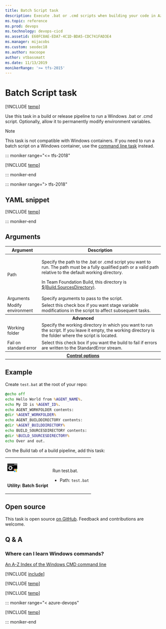 ```yaml
---
title: Batch Script task
description: Execute .bat or .cmd scripts when building your code in Azure Pipelines and Team Foundation Server (TFS)
ms.topic: reference
ms.prod: devops
ms.technology: devops-cicd
ms.assetid: E60FC8AE-EDA7-4C1D-BDA5-CDC741FAD3E4
ms.manager: mijacobs
ms.custom: seodec18
ms.author: macoope
author: vtbassmatt
ms.date: 11/13/2019
monikerRange: '>= tfs-2015'
---
```


# Batch Script task

[!INCLUDE [temp](../../_shared/version-tfs-2015-rtm.md)]

Use this task in a build or release pipeline to run a Windows .bat or .cmd script.
Optionally, allow it to permanently modify environment variables.

> [!NOTE]
> This task is not compatible with Windows containers.
> If you need to run a batch script on a Windows container, use the [command line task](command-line.md) instead.

::: moniker range="<= tfs-2018"

[!INCLUDE [temp](../../_shared/concept-rename-note.md)]

::: moniker-end

::: moniker range="> tfs-2018"

## YAML snippet

[!INCLUDE [temp](../_shared/yaml/BatchScriptV1.md)]

::: moniker-end

## Arguments

<table>
<thead>
<tr>
<th>Argument</th>
<th>Description</th>
</tr>
</thead>
<tr>
<td>Path</td>
<td><p>Specify the path to the .bat or .cmd script you want to run. The path must be a fully qualified path or a valid path relative to the default working directory.</p>
<p>
In Team Foundation Build, this directory is <a href="../../build/variables.md" data-raw-source="[$(Build.SourcesDirectory)](../../build/variables.md)">$(Build.SourcesDirectory)</a>.</p>
</td>
</tr>
<tr>
<td>Arguments</td>
<td>Specify arguments to pass to the script.</td>
</tr>
<tr>
<tr>
<td>Modify environment</td>
<td>Select this check box if you want stage variable modifications in the script to affect subsequent tasks.</td>
</tr>
<th style="text-align: center" colspan="2">Advanced</th>
</tr>
<tr>
<td>Working folder</td>
<td>Specify the working directory in which you want to run the script. If you leave it empty, the working directory is the folder where the script is located.
</td>
</tr>
<tr>
<td>Fail on standard error</td>
<td>Select this check box if you want the build to fail if errors are written to the StandardError stream.</td>
</tr>


<tr>
<th style="text-align: center" colspan="2"><a href="~/pipelines/process/tasks.md#controloptions" data-raw-source="[Control options](../../process/tasks.md#controloptions)">Control options</a></th>
</tr>

</table>

## Example

Create ```test.bat``` at the root of your repo:

```bat
@echo off
echo Hello World from %AGENT_NAME%.
echo My ID is %AGENT_ID%.
echo AGENT_WORKFOLDER contents:
@dir %AGENT_WORKFOLDER%
echo AGENT_BUILDDIRECTORY contents:
@dir %AGENT_BUILDDIRECTORY%
echo BUILD_SOURCESDIRECTORY contents:
@dir %BUILD_SOURCESDIRECTORY%
echo Over and out.
```

On the Build tab of a build pipeline, add this task:

<table>
   <tr>
      <td>

![](_img/batch-script.png)

<br/>**Utility: Batch Script**</td>

<td>
<p>Run test.bat.</p>
<ul>
<li>Path: <code>test.bat</code></li>
</ul>
      </td>
</tr>
</table>

## Open source

This task is open source [on GitHub](https://github.com/Microsoft/azure-pipelines-tasks). Feedback and contributions are welcome.

## Q & A

<!-- BEGINSECTION class="md-qanda" -->

### Where can I learn Windows commands?

[An A-Z Index of the Windows CMD command line](http://ss64.com/nt/)

[!INCLUDE [include](../../_shared/variable-set-in-script-qa.md)]

[!INCLUDE [temp](../_shared/build-step-common-qa.md)]

[!INCLUDE [temp](../../_shared/qa-agents.md)]

::: moniker range="< azure-devops"

[!INCLUDE [temp](../../_shared/qa-versions.md)]

::: moniker-end

<!-- ENDSECTION -->
